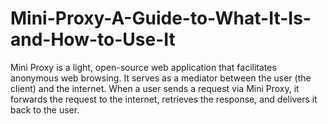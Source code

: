 # Mini-Proxy-A-Guide-to-What-It-Is-and-How-to-Use-It
Mini Proxy is a light, open-source web application that facilitates anonymous web browsing. It serves as a mediator between the user (the client) and the internet. When a user sends a request via Mini Proxy, it forwards the request to the internet, retrieves the response, and delivers it back to the user.
